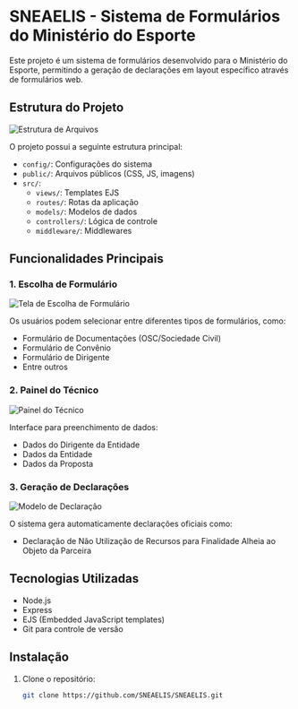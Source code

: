 # SNEAELIS - Sistema de Formulários do Ministério do Esporte

Este projeto é um sistema de formulários desenvolvido para o Ministério do Esporte, permitindo a geração de declarações em layout específico através de formulários web.

## Estrutura do Projeto

![Estrutura de Arquivos](image.png)

O projeto possui a seguinte estrutura principal:
- `config/`: Configurações do sistema
- `public/`: Arquivos públicos (CSS, JS, imagens)
- `src/`: 
  - `views/`: Templates EJS
  - `routes/`: Rotas da aplicação
  - `models/`: Modelos de dados
  - `controllers/`: Lógica de controle
  - `middleware/`: Middlewares

## Funcionalidades Principais

### 1. Escolha de Formulário

![Tela de Escolha de Formulário](image.png)

Os usuários podem selecionar entre diferentes tipos de formulários, como:
- Formulário de Documentações (OSC/Sociedade Civil)
- Formulário de Convênio
- Formulário de Dirigente
- Entre outros

### 2. Painel do Técnico

![Painel do Técnico](image.png)

Interface para preenchimento de dados:
- Dados do Dirigente da Entidade
- Dados da Entidade
- Dados da Proposta

### 3. Geração de Declarações

![Modelo de Declaração](image.png)

O sistema gera automaticamente declarações oficiais como:
- Declaração de Não Utilização de Recursos para Finalidade Alheia ao Objeto da Parceira

## Tecnologias Utilizadas

- Node.js
- Express
- EJS (Embedded JavaScript templates)
- Git para controle de versão

## Instalação

1. Clone o repositório:
   ```bash
   git clone https://github.com/SNEAELIS/SNEAELIS.git